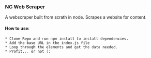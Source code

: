 ### NG Web Scraper

A webscraper built from scrath in node. Scrapes a website for content.

#### How to use:
    
    * Clone Repo and run npm install to install dependencies.
    * Add the base URL in the index.js file
    * Loop through the elements and get the data needed.
    * Profit... or not (: